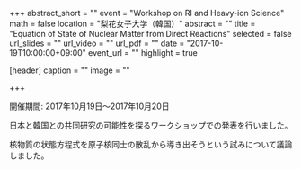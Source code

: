 +++
abstract_short = ""
event = "Workshop on RI and Heavy-ion Science"
math = false
location = "梨花女子大学（韓国）"
abstract = ""
title = "Equation of State of Nuclear Matter from Direct Reactions"
selected = false
url_slides = ""
url_video = ""
url_pdf = ""
date = "2017-10-19T10:00:00+09:00"
event_url = ""
highlight = true

[header]
  caption = ""
  image = ""

+++

開催期間: 2017年10月19日〜2017年10月20日

日本と韓国との共同研究の可能性を探るワークショップでの発表を行いました。

核物質の状態方程式を原子核同士の散乱から導き出そうという試みについて議論しました。
